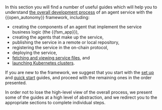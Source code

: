 In this section you will find a number of useful guides which will help you
to understand [the overall development process](./overview_of_the_development_process.md)
of an agent service with the {{open_autonomy}} framework, including:

- creating the components of an agent that implement the service business logic (the {{fsm_app}}),
- creating the agents that make up the service,
- publishing the service in a remote or local repository,
- registering the service in the on-chain protocol,
- deploying the service,
- [fetching and viewing service files](./fetch_service_files.md), and
- [launching Kubernetes clusters](./kubernetes_deployment.md).

If you are new to the framework, we suggest that you start with the [set up](./set_up.md) and [quick start](./quick_start.md)
guides, and proceed with the remaining ones in the order presented.

In order not to lose the high-level view of the overall process, we present some of the guides at a high level of abstraction, and we redirect you to the appropriate sections to complete individual steps.
